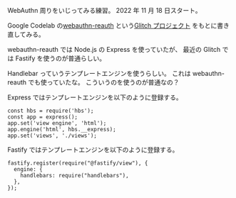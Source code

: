 WebAuthn 周りをいじってみる練習。
2022 年 11 月 18 日スタート。

Google Codelab の[webauthn-reauth](https://developers.google.com/codelabs/webauthn-reauth)
という[Glitch プロジェクト](https://glitch.com/edit/#!/webauthn-codelab-start)
をもとに書き直してみる。

webauthn-reauth では Node.js の Express を使っていたが、
最近の Glitch では Fastify を使うのが普通らしい。

Handlebar っていうテンプレートエンジンを使うらしい。
これは webauthn-reauth でも使っていたな。
こういうのを使うのが普通なの？

Express ではテンプレートエンジンを以下のように登録する。

```
const hbs = require('hbs');
const app = express();
app.set('view engine', 'html');
app.engine('html', hbs.__express);
app.set('views', './views');
```

Fastify ではテンプレートエンジンを以下のように登録する。

```
fastify.register(require("@fastify/view"), {
  engine: {
    handlebars: require("handlebars"),
  },
});
```
